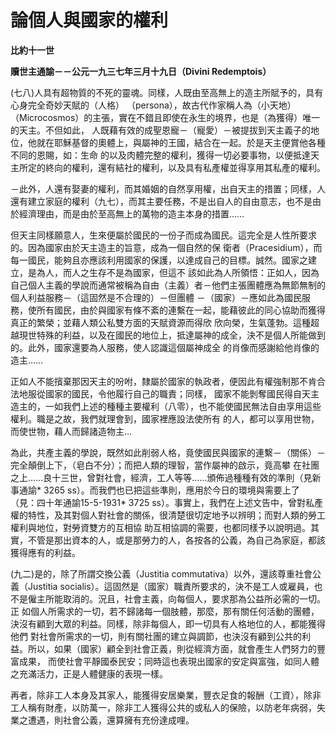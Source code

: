 # 論個人與國家的權利


**比約十一世**

**贖世主通諭－－公元一九三七年三月十九日（Divini Redemptois）**





(七八)人具有超物質的不死的靈魂。同樣，人既由至高無上的造主所賦予的，具有心身完全奇妙天賦的（人格） 
（persona），故古代作家稱人為（小天地）（Microcosmos）的主張，實在不錯且即使在永生的境界，也是（為獲得）唯一的天主。不但如此，
人既藉有效的成聖恩寵－（寵愛）－被提拔到天主義子的地位，他就在耶穌基督的奧體上，與屬神的王國，結合在一起。於是天主便賞他各種不同的恩賜，如：生命
的以及肉體完整的權利，獲得一切必要事物，以便抵達天主所定的終向的權利，還有結社的權利，以及具有私產權並得享用其私產的權利。

－此外，人還有娶妻的權利，而其婚姻的自然享用權，出自天主的措置；同樣，人還有建立家庭的權利（九七），而其主要任務，不是出自人的自由意志，也不是由於經濟理由，而是由於至高無上的萬物的造主本身的措置……

但天主同樣願意人，生來便屬於國民的一份子而成為國民。這完全是人性所要求的。因為國家由於天主造主的旨意，成為一個自然的保
衛者（Pracesidium），而每一國民，能夠且亦應該利用國家的保護，以達成自己的目標。誠然。國家之建立，是為人，而人之生存不是為國家，但這不
該如此為人所領悟：正如人，因為自己個人主義的學說而通常被稱為自由（主義）者－他們主張團體應為無節無制的個人利益服務－（這固然是不合理的）－但團體
－（國家）－應如此為國民服務，使所有國民，由於與國家有條不紊的連繫在一起，能藉彼此的同心協助而獲得真正的繁榮；並藉人類公私雙方面的天賦資源而得欣
欣向榮，生氣蓬勃。這種超越現世特殊的利益，以及在國民的地位上，抵達屬神的成全，決不是個人所能做到的。此外，國家還要為人服務，使人認識這個屬神成全
的肖像而感謝給他肖像的造主……

正如人不能擯棄那因天主的吩咐，隸屬於國家的執政者，便因此有權強制那不肯合法地服從國家的國民，令他履行自己的職責；同樣，
國家不能剝奪國民得自天主造主的，一如我們上述的種種主要權利（八零），也不能使國民無法自由享用這些權利。職是之故，我們就理會到，國家裡應設法使所有
的人，都可以享用世物，而使世物，藉人而歸諸造物主…

為此，共產主義的學說，既然如此削弱人格，竟使國民與國家的連繫－（關係）－完全顛倒上下，（皂白不分）；而把人類的理智，當作屬神的啟示，竟高攀
在社團之上……良十三世，曾對社會，經濟，工人等等……頒佈過種種有效的準則（見新事通諭* 3265 
ss）。而我們也已把這些準則，應用於今日的環境與需要上了（見：四十年通諭15-5-1931* 3725 
ss）。事實上，我們在上述文告中，曾對私產權的特性，及其對個人對社會的關係，很清楚很切定地予以辨明；而對人類的勞工權利與地位，對勞資雙方的互相協
助互相協調的需要，也都同樣予以說明過。其實，不管是那出資本的人，或是那勞力的人，各按各的公義，為自己為家庭，都該獲得應有的利益。

(九二)是的，除了所謂交換公義（Justitia commutativa）以外，還該尊重社會公義（Justitia 
socialis）。這固然是（國家）職責所要求的，決不是工人或雇員，也不是僱主所能取消的。況且，社會主義，向每個人，要求那為公益所必需的一切。正
如個人所需求的一切，若不歸諸每一個肢體，那麼，那有關任何活動的團體，決沒有顧到大眾的利益。同樣，除非每個人，即一切具有人格地位的人，都能獲得他們
對社會所需求的一切，則有關社團的建立與調節，也決沒有顧到公共的利益。所以，如果（國家）顧全到社會正義，則從經濟方面，就會產生人們努力的豐富成果，
而使社會平靜國泰民安；同時這也表現出國家的安定與富強，如同人體之充滿活力，正是人體健康的表現一樣。

再者，除非工人本身及其家人，能獲得安居樂業，豐衣足食的報酬（工資），除非工人稱有財產，以防萬一，除非工人獲得公共的或私人的保險，以防老年病弱，失業之遭遇，則社會公義，還算擁有充份達成哩。

